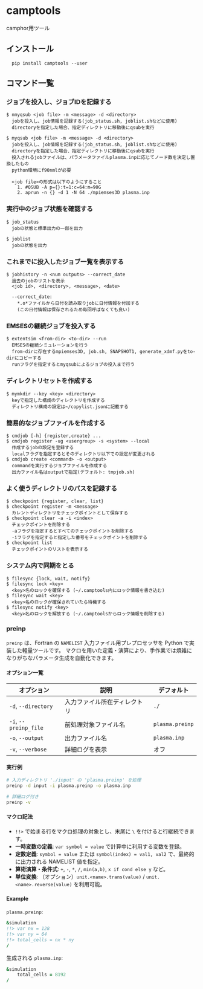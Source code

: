 # camptools
camphor用ツール

## インストール
```
  pip install camptools --user
```

## コマンド一覧
### ジョブを投入し、ジョブIDを記録する
```
$ nmyqsub <job file> -m <message> -d <directory>
  jobを投入し、job情報を記録する(job_status.sh, joblist.shなどに使用)
  directoryを指定した場合、指定ディレクトリに移動後にqsubを実行

$ myqsub <job file> -m <message> -d <directory>
  jobを投入し、job情報を記録する(job_status.sh, joblist.shなどに使用)
  directoryを指定した場合、指定ディレクトリに移動後にqsubを実行
  投入されるjobファイルは、パラメータファイルplasma.inpに応じてノード数を決定し置換したもの
  python環境にf90nmlが必要
  
  <job file>の形式は以下のようにすること
    1. #QSUB -A p={}:t=1:c=64:m=90G
    2. aprun -n {} -d 1 -N 64 ./mpiemses3D plasma.inp
```

### 実行中のジョブ状態を確認する
```
$ job_status
  jobの状態と標準出力の一部を出力

$ joblist
  jobの状態を出力
```

### これまでに投入したジョブ一覧を表示する
```
$ jobhistory -n <num outputs> --correct_date
  過去のjobのリストを表示
  <job id>, <directory>, <message>, <date>

  --correct_date: 
    *.o*ファイルから日付を読み取りjobに日付情報を付加する
    (この日付情報は保存されるため毎回呼ばなくても良い)
```

### EMSESの継続ジョブを投入する
```
$ extentsim <from-dir> <to-dir> --run
  EMSESの継続シミュレーションを行う
  from-dirに存在するmpiemses3D, job.sh, SNAPSHOT1, generate_xdmf.pyをto-dirにコピーする
  runフラグを指定するとmyqsubによるジョブの投入まで行う
```

### ディレクトリセットを作成する
```
$ mymkdir --key <key> <directory>
  keyで指定した構成のディレクトリを作成する
  ディレクトリ構成の設定は~/copylist.jsonに記載する
```

### 簡易的なジョブファイルを作成する
```
$ cmdjob [-h] {register,create} ...
$ cmdjob register -ug <usergroup> -s <system> --local
  作成するjobの設定を登録する
  localフラグを指定するとそのディレクトリ以下での設定が変更される
$ cmdjob create <command> -o <output>
  commandを実行するジョブファイルを作成する
  出力ファイル名はoutputで指定(デフォルト: tmpjob.sh)
```

### よく使うディレクトリのパスを記録する
```
$ checkpoint {register, clear, list}
$ checkpoint register -m <message>
  カレントディレクトリをチェックポイントとして保存する
$ checkpoint clear -a -i <index>
  チェックポイントを削除する
  -aフラグを指定するとすべてのチェックポイントを削除する
  -iフラグを指定すると指定した番号をチェックポイントを削除する
$ checkpoint list
  チェックポイントのリストを表示する
```

### システム内で同期をとる
```
$ filesync {lock, wait, notify}
$ filesync lock <key>
  <key>名のロックを確保する (~/.camptools内にロック情報を書き込む)
$ filesync wait <key>
  <key>名のロックが確保されていたら待機する
$ filesync notify <key>
  <key>名のロックを解放する (~/.camptoolsからロック情報を削除する)
```

### preinp

`preinp` は、Fortran の `NAMELIST` 入力ファイル用プレプロセッサを Python で実装した軽量ツールです。
マクロを用いた定義・演算により、手作業では煩雑になりがちなパラメータ生成を自動化できます。

#### オプション一覧

| オプション                 | 説明             | デフォルト           |
| --------------------- | -------------- | --------------- |
| `-d`, `--directory`   | 入力ファイル所在ディレクトリ | `./`            |
| `-i`, `--preinp_file` | 前処理対象ファイル名     | `plasma.preinp` |
| `-o`, `--output`      | 出力ファイル名        | `plasma.inp`    |
| `-v`, `--verbose`     | 詳細ログを表示        | オフ              |

#### 実行例

```bash
# 入力ディレクトリ './input' の 'plasma.preinp' を処理
preinp -d input -i plasma.preinp -o plasma.inp

# 詳細ログ付き
preinp -v
```

#### マクロ記法

* `!!>` で始まる行をマクロ処理の対象とし、末尾に `\` を付けると行継続できます。
* **一時変数の定義**: `var symbol = value` で計算中に利用する変数を登録。
* **定数定義**: `symbol = value` または `symbol(index) = val1, val2` で、最終的に出力される NAMELIST 値を指定。
* **算術演算・条件式**: `+`, `-`, `*`, `/`, `min(a,b)`, `x if cond else y` など。
* **単位変換**: （オプション）`unit.<name>.trans(value)` / `unit.<name>.reverse(value)` を利用可能。

#### Example

`plasma.preinp`:

```fortran
&simulation
!!> var nx = 128
!!> var ny = 64
!!> total_cells = nx * ny
/
```

生成される `plasma.inp`:

```fortran
&simulation
    total_cells = 8192
/
```

